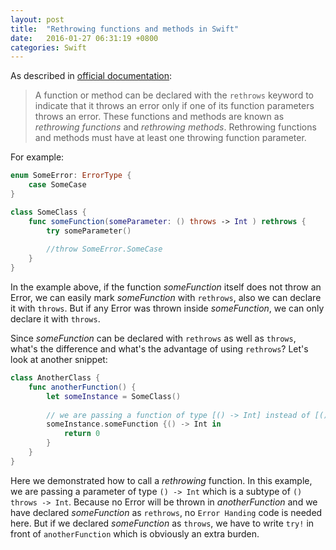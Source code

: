 ```yaml
---
layout: post
title:  "Rethrowing functions and methods in Swift"
date:   2016-01-27 06:31:19 +0800
categories: Swift
---
```


As described in [official documentation](https://developer.apple.com/library/prerelease/ios/documentation/Swift/Conceptual/Swift_Programming_Language/Declarations.html#//apple_ref/doc/uid/TP40014097-CH34-ID531):

> A function or method can be declared with the `rethrows` keyword to indicate that it throws an error only if one of its function parameters throws an error. These functions and methods are known as *rethrowing functions* and *rethrowing methods*. Rethrowing functions and methods must have at least one throwing function parameter.

For example: 

```swift
enum SomeError: ErrorType {
    case SomeCase
}

class SomeClass {
    func someFunction(someParameter: () throws -> Int ) rethrows {
        try someParameter()
        
        //throw SomeError.SomeCase
    }
}
```

In the example above, if the function *someFunction* itself does not throw an Error, we can easily mark *someFunction* with `rethrows`, also we can declare it with `throws`. But if any Error was thrown inside *someFunction*, we can only declare it with `throws`. 

Since *someFunction* can be declared with `rethrows` as well as `throws`, what's the difference and what's the advantage of using `rethrows`? Let's look at another snippet:

```swift
class AnotherClass {
    func anotherFunction() {
        let someInstance = SomeClass()
        
        // we are passing a function of type [() -> Int] instead of [() throws -> Int]
        someInstance.someFunction {() -> Int in
            return 0
        }
    }
}
```

Here we demonstrated how to call a *rethrowing* function. In this example, we are passing a parameter of type `() -> Int` which is a subtype of `() throws -> Int`. Because no Error will be thrown in *anotherFunction* and we have declared *someFunction* as `rethrows`, no `Error Handing` code is needed here. But if we declared *someFunction* as `throws`, we have to write `try!` in front of `anotherFunction` which is obviously an extra burden.
